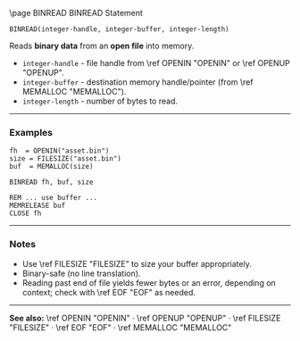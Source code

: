 \page BINREAD BINREAD Statement

```basic
BINREAD(integer-handle, integer-buffer, integer-length)
```

Reads **binary data** from an **open file** into memory.

* `integer-handle` - file handle from \ref OPENIN "OPENIN" or \ref OPENUP "OPENUP".
* `integer-buffer` - destination memory handle/pointer (from \ref MEMALLOC "MEMALLOC").
* `integer-length` - number of bytes to read.

---

### Examples

```basic
fh  = OPENIN("asset.bin")
size = FILESIZE("asset.bin")
buf  = MEMALLOC(size)

BINREAD fh, buf, size

REM ... use buffer ...
MEMRELEASE buf
CLOSE fh
```

---

### Notes

* Use \ref FILESIZE "FILESIZE" to size your buffer appropriately.
* Binary-safe (no line translation).
* Reading past end of file yields fewer bytes or an error, depending on context; check with \ref EOF "EOF" as needed.

---

**See also:**
\ref OPENIN "OPENIN" · \ref OPENUP "OPENUP" · \ref FILESIZE "FILESIZE" · \ref EOF "EOF" · \ref MEMALLOC "MEMALLOC"
